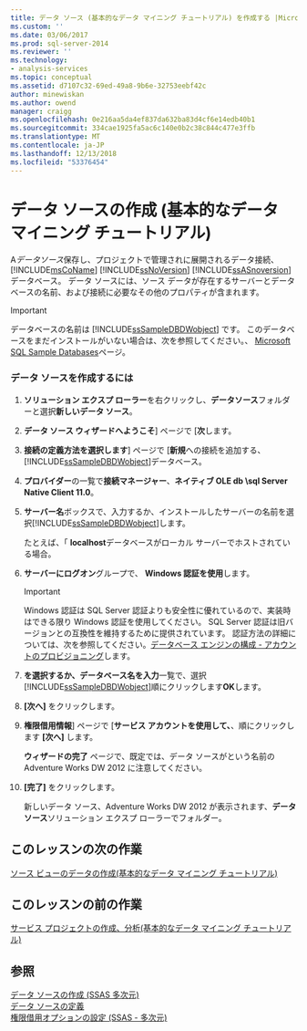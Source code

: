 ```yaml
---
title: データ ソース (基本的なデータ マイニング チュートリアル) を作成する |Microsoft Docs
ms.custom: ''
ms.date: 03/06/2017
ms.prod: sql-server-2014
ms.reviewer: ''
ms.technology:
- analysis-services
ms.topic: conceptual
ms.assetid: d7107c32-69ed-49a8-9b6e-32753eebf42c
author: minewiskan
ms.author: owend
manager: craigg
ms.openlocfilehash: 0e216aa5da4ef837da632ba83d4cf6e14edb40b1
ms.sourcegitcommit: 334cae1925fa5ac6c140e0b2c38c844c477e3ffb
ms.translationtype: MT
ms.contentlocale: ja-JP
ms.lasthandoff: 12/13/2018
ms.locfileid: "53376454"
---
```

# <a name="creating-a-data-source-basic-data-mining-tutorial"></a>データ ソースの作成 (基本的なデータ マイニング チュートリアル)
  A*データソース*保存し、プロジェクトで管理されに展開されるデータ接続、 [!INCLUDE[msCoName](../includes/msconame-md.md)] [!INCLUDE[ssNoVersion](../includes/ssnoversion-md.md)] [!INCLUDE[ssASnoversion](../includes/ssasnoversion-md.md)]データベース。 データ ソースには、ソース データが存在するサーバーとデータベースの名前、および接続に必要なその他のプロパティが含まれます。  
  
> [!IMPORTANT]  
>  データベースの名前は [!INCLUDE[ssSampleDBDWobject](../includes/sssampledbdwobject-md.md)] です。 このデータベースをまだインストールがいない場合は、次を参照してください。、 [Microsoft SQL Sample Databases](https://go.microsoft.com/fwlink/?LinkId=88417)ページ。  
  
### <a name="to-create-a-data-source"></a>データ ソースを作成するには  
  
1.  **ソリューション エクスプ ローラー**を右クリックし、**データソース**フォルダーと選択**新しいデータ ソース**。  
  
2.  **データ ソース ウィザードへようこそ**] ページで [**次**します。  
  
3.  **接続の定義方法を選択します**] ページで [**新規**への接続を追加する、[!INCLUDE[ssSampleDBDWobject](../includes/sssampledbdwobject-md.md)]データベース。  
  
4.  **プロバイダー**の一覧で**接続マネージャー**、**ネイティブ OLE db \sql Server Native Client 11.0**。  
  
5.  **サーバー名**ボックスで、入力するか、インストールしたサーバーの名前を選択[!INCLUDE[ssSampleDBDWobject](../includes/sssampledbdwobject-md.md)]します。  
  
     たとえば、「 **localhost**データベースがローカル サーバーでホストされている場合。  
  
6.  **サーバーにログオン**グループで、 **Windows 認証を使用**します。  
  
    > [!IMPORTANT]  
    >  Windows 認証は SQL Server 認証よりも安全性に優れているので、実装時はできる限り Windows 認証を使用してください。 SQL Server 認証は旧バージョンとの互換性を維持するために提供されています。 認証方法の詳細については、次を参照してください。[データベース エンジンの構成 - アカウントのプロビジョニング](../../2014/sql-server/install/database-engine-configuration-account-provisioning.md)します。  
  
7.  **を選択するか、データベース名を入力**一覧で、選択[!INCLUDE[ssSampleDBDWobject](../includes/sssampledbdwobject-md.md)]順にクリックします**OK**します。  
  
8.  **[次へ]** をクリックします。  
  
9. **権限借用情報**] ページで [**サービス アカウントを使用して、**、順にクリックします **[次へ]** します。  
  
     **ウィザードの完了** ページで、既定では、データ ソースがという名前の Adventure Works DW 2012 に注意してください。  
  
10. **[完了]** をクリックします。  
  
     新しいデータ ソース、Adventure Works DW 2012 が表示されます、**データソース**ソリューション エクスプ ローラーでフォルダー。  
  
## <a name="next-task-in-lesson"></a>このレッスンの次の作業  
 [ソース ビューのデータの作成&#40;基本的なデータ マイニング チュートリアル&#41;](../../2014/tutorials/creating-a-data-source-view-basic-data-mining-tutorial.md)  
  
## <a name="previous-task-in-lesson"></a>このレッスンの前の作業  
 [サービス プロジェクトの作成、分析&#40;基本的なデータ マイニング チュートリアル&#41;](../../2014/tutorials/creating-an-analysis-services-project-basic-data-mining-tutorial.md)  
  
## <a name="see-also"></a>参照  
 [データ ソースの作成 &#40;SSAS 多次元&#41;](../analysis-services/multidimensional-models/create-a-data-source-ssas-multidimensional.md)   
 [データ ソースの定義](../analysis-services/lesson-1-2-defining-a-data-source.md)   
 [権限借用オプションの設定 &#40;SSAS - 多次元&#41;](../analysis-services/multidimensional-models/set-impersonation-options-ssas-multidimensional.md)  
  
  
